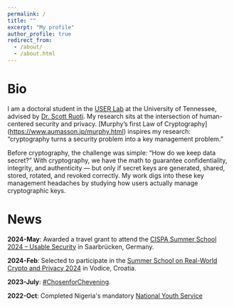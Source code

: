 ```yaml
---
permalink: /
title: ""
excerpt: "My profile"
author_profile: true
redirect_from: 
  - /about/
  - /about.html
---
```

Bio
======
I am a doctoral student in the [USER Lab](https://userlab.utk.edu/) at the University of Tennessee, advised by [Dr. Scott Ruoti](https://userlab.utk.edu/scott-ruoti). My research sits at the intersection of human-centered security and privacy. [Murphy’s first Law of Cryptography] (https://www.aumasson.jp/murphy.html) inspires my research: “cryptography turns a security problem into a key management problem.”

Before cryptography, the challenge was simple: “How do we keep data secret?” With cryptography, we have the math to guarantee confidentiality, integrity, and authenticity — but only if secret keys are generated, shared, stored, rotated, and revoked correctly. My work digs into these key management headaches by studying how users actually manage cryptographic keys.


News
======
**2024-May**:        Awarded a travel grant to attend the [CISPA Summer School 2024 – Usable Security](https://cispa.de/summer-school-usable) in Saarbrücken, Germany.

**2024-Feb**:        Selected to participate in the [Summer School on Real-World Crypto and Privacy 2024](https://summerschool-croatia.cs.ru.nl/2024/) in Vodice, Croatia.

**2023-July**:       [#ChosenforChevening](https://www.chevening.org/scholarships/).

**2022-Oct**:        Completed Nigeria's mandatory [National Youth Service](https://www.nysc.gov.ng/aboutscheme.html)
